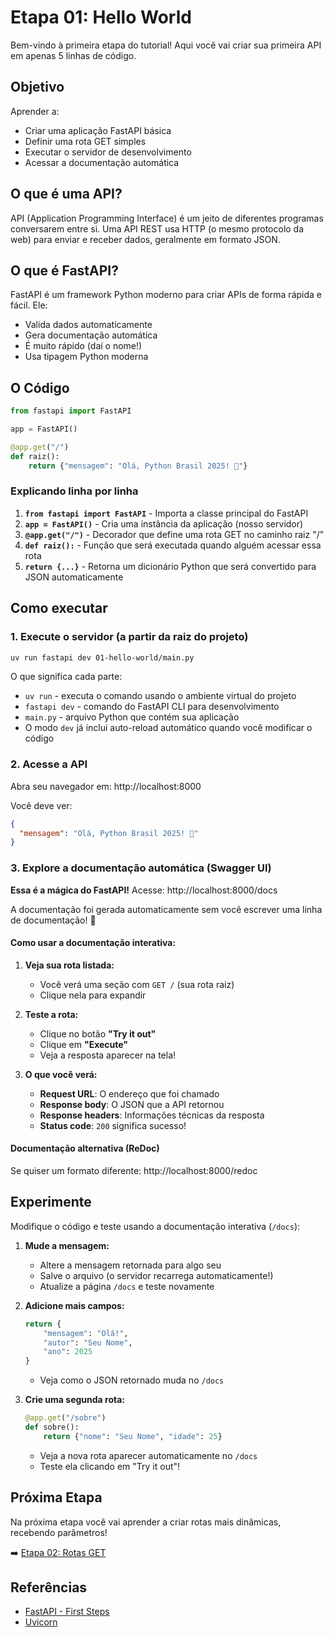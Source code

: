 # Etapa 01: Hello World

Bem-vindo à primeira etapa do tutorial! Aqui você vai criar sua primeira API em apenas 5 linhas de código.

## Objetivo

Aprender a:
- Criar uma aplicação FastAPI básica
- Definir uma rota GET simples
- Executar o servidor de desenvolvimento
- Acessar a documentação automática

## O que é uma API?

API (Application Programming Interface) é um jeito de diferentes programas conversarem entre si. Uma API REST usa HTTP (o mesmo protocolo da web) para enviar e receber dados, geralmente em formato JSON.

## O que é FastAPI?

FastAPI é um framework Python moderno para criar APIs de forma rápida e fácil. Ele:
- Valida dados automaticamente
- Gera documentação automática
- É muito rápido (daí o nome!)
- Usa tipagem Python moderna

## O Código

```python
from fastapi import FastAPI

app = FastAPI()

@app.get("/")
def raiz():
    return {"mensagem": "Olá, Python Brasil 2025! 🐍"}
```

### Explicando linha por linha

1. **`from fastapi import FastAPI`** - Importa a classe principal do FastAPI
2. **`app = FastAPI()`** - Cria uma instância da aplicação (nosso servidor)
3. **`@app.get("/")`** - Decorador que define uma rota GET no caminho raiz "/"
4. **`def raiz():`** - Função que será executada quando alguém acessar essa rota
5. **`return {...}`** - Retorna um dicionário Python que será convertido para JSON automaticamente

## Como executar

### 1. Execute o servidor (a partir da raiz do projeto)

```bash
uv run fastapi dev 01-hello-world/main.py
```

O que significa cada parte:
- `uv run` - executa o comando usando o ambiente virtual do projeto
- `fastapi dev` - comando do FastAPI CLI para desenvolvimento
- `main.py` - arquivo Python que contém sua aplicação
- O modo `dev` já inclui auto-reload automático quando você modificar o código

### 2. Acesse a API

Abra seu navegador em: http://localhost:8000

Você deve ver:
```json
{
  "mensagem": "Olá, Python Brasil 2025! 🐍"
}
```

### 3. Explore a documentação automática (Swagger UI)

**Essa é a mágica do FastAPI!** Acesse: http://localhost:8000/docs

A documentação foi gerada automaticamente sem você escrever uma linha de documentação! 🎉

#### Como usar a documentação interativa:

1. **Veja sua rota listada:**
   - Você verá uma seção com `GET /` (sua rota raiz)
   - Clique nela para expandir

2. **Teste a rota:**
   - Clique no botão **"Try it out"**
   - Clique em **"Execute"**
   - Veja a resposta aparecer na tela!

3. **O que você verá:**
   - **Request URL**: O endereço que foi chamado
   - **Response body**: O JSON que a API retornou
   - **Response headers**: Informações técnicas da resposta
   - **Status code**: `200` significa sucesso!

#### Documentação alternativa (ReDoc)

Se quiser um formato diferente: http://localhost:8000/redoc

## Experimente

Modifique o código e teste usando a documentação interativa (`/docs`):

1. **Mude a mensagem:**
   - Altere a mensagem retornada para algo seu
   - Salve o arquivo (o servidor recarrega automaticamente!)
   - Atualize a página `/docs` e teste novamente

2. **Adicione mais campos:**
   ```python
   return {
       "mensagem": "Olá!",
       "autor": "Seu Nome",
       "ano": 2025
   }
   ```
   - Veja como o JSON retornado muda no `/docs`

3. **Crie uma segunda rota:**
   ```python
   @app.get("/sobre")
   def sobre():
       return {"nome": "Seu Nome", "idade": 25}
   ```
   - Veja a nova rota aparecer automaticamente no `/docs`
   - Teste ela clicando em "Try it out"!

## Próxima Etapa

Na próxima etapa você vai aprender a criar rotas mais dinâmicas, recebendo parâmetros!

➡️ [Etapa 02: Rotas GET](../02-rotas-get/)

## Referências

- [FastAPI - First Steps](https://fastapi.tiangolo.com/tutorial/first-steps/)
- [Uvicorn](https://www.uvicorn.org)
